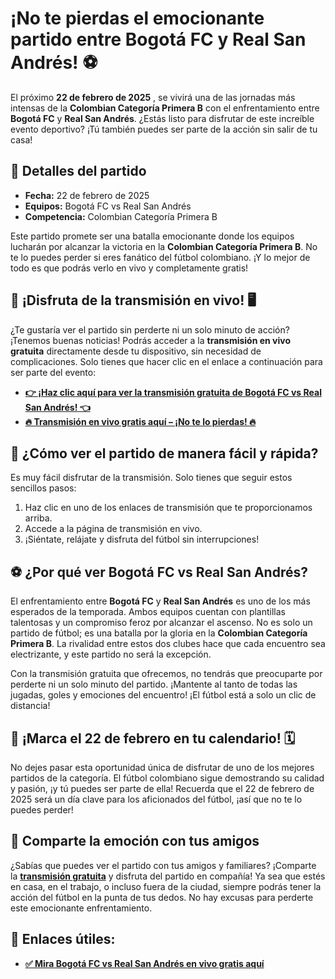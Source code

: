 # ¡No te pierdas el emocionante partido entre Bogotá FC y Real San Andrés! ⚽

El próximo **22 de febrero de 2025** , se vivirá una de las jornadas más intensas de la **Colombian Categoría Primera B** con el enfrentamiento entre **Bogotá FC** y **Real San Andrés**. ¿Estás listo para disfrutar de este increíble evento deportivo? ¡Tú también puedes ser parte de la acción sin salir de tu casa!

## 📅 Detalles del partido

- **Fecha:** 22 de febrero de 2025
- **Equipos:** Bogotá FC vs Real San Andrés
- **Competencia:** Colombian Categoría Primera B

Este partido promete ser una batalla emocionante donde los equipos lucharán por alcanzar la victoria en la **Colombian Categoría Primera B**. No te lo puedes perder si eres fanático del fútbol colombiano. ¡Y lo mejor de todo es que podrás verlo en vivo y completamente gratis!

## 🔴 ¡Disfruta de la transmisión en vivo! 🖥️

¿Te gustaría ver el partido sin perderte ni un solo minuto de acción? ¡Tenemos buenas noticias! Podrás acceder a la **transmisión en vivo gratuita** directamente desde tu dispositivo, sin necesidad de complicaciones. Solo tienes que hacer clic en el enlace a continuación para ser parte del evento:

- [**👉 ¡Haz clic aquí para ver la transmisión gratuita de Bogotá FC vs Real San Andrés! 👈**](https://tinyurl.com/livestreamfreeo?st=Bogot%C3%A1+FC+vs+Real+San+Andr%C3%A9s&si=gh)
- [**🔥 Transmisión en vivo gratis aquí – ¡No te lo pierdas! 🔥**](https://tinyurl.com/livestreamfreeo?st=Bogot%C3%A1+FC+vs+Real+San+Andr%C3%A9s&si=gh)

## 📲 ¿Cómo ver el partido de manera fácil y rápida?

Es muy fácil disfrutar de la transmisión. Solo tienes que seguir estos sencillos pasos:

1. Haz clic en uno de los enlaces de transmisión que te proporcionamos arriba.
2. Accede a la página de transmisión en vivo.
3. ¡Siéntate, relájate y disfruta del fútbol sin interrupciones!

## ⚽ ¿Por qué ver Bogotá FC vs Real San Andrés?

El enfrentamiento entre **Bogotá FC** y **Real San Andrés** es uno de los más esperados de la temporada. Ambos equipos cuentan con plantillas talentosas y un compromiso feroz por alcanzar el ascenso. No es solo un partido de fútbol; es una batalla por la gloria en la **Colombian Categoría Primera B**. La rivalidad entre estos dos clubes hace que cada encuentro sea electrizante, y este partido no será la excepción.

Con la transmisión gratuita que ofrecemos, no tendrás que preocuparte por perderte ni un solo minuto del partido. ¡Mantente al tanto de todas las jugadas, goles y emociones del encuentro! ¡El fútbol está a solo un clic de distancia!

## 🔔 ¡Marca el 22 de febrero en tu calendario! 🗓️

No dejes pasar esta oportunidad única de disfrutar de uno de los mejores partidos de la categoría. El fútbol colombiano sigue demostrando su calidad y pasión, ¡y tú puedes ser parte de ella! Recuerda que el 22 de febrero de 2025 será un día clave para los aficionados del fútbol, ¡así que no te lo puedes perder!

## 💬 Comparte la emoción con tus amigos

¿Sabías que puedes ver el partido con tus amigos y familiares? ¡Comparte la [**transmisión gratuita**](https://tinyurl.com/livestreamfreeo?st=Bogot%C3%A1+FC+vs+Real+San+Andr%C3%A9s&si=gh) y disfruta del partido en compañía! Ya sea que estés en casa, en el trabajo, o incluso fuera de la ciudad, siempre podrás tener la acción del fútbol en la punta de tus dedos. No hay excusas para perderte este emocionante enfrentamiento.

## 🔗 Enlaces útiles:

- [**✅ Mira Bogotá FC vs Real San Andrés en vivo gratis aquí**](https://tinyurl.com/livestreamfreeo?st=Bogot%C3%A1+FC+vs+Real+San+Andr%C3%A9s&si=gh)
